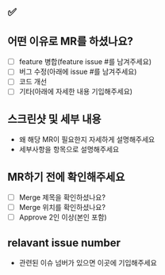 ## ✅

## 어떤 이유로 MR를 하셨나요?
- [ ] feature 병합(feature issue #를 남겨주세요)
- [ ] 버그 수정(아래에 issue #를 남겨주세요)
- [ ] 코드 개선
- [ ] 기타(아래에 자세한 내용 기입해주세요)

## 스크린샷 및 세부 내용 
- 왜 해당 MR이 필요한지 자세하게 설명해주세요
- 세부사항을 항목으로 설명해주세요

## MR하기 전에 확인해주세요
- [ ] Merge 제목을 확인하셨나요?
- [ ] Merge 위치를 확인하셨나요?
- [ ] Approve 2인 이상(본인 포함)

## relavant issue number
- 관련된 이슈 넘버가 있으면 이곳에 기입해주세요
